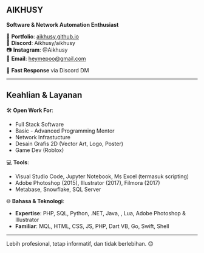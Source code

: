 

## AIKHUSY  

**Software & Network Automation Enthusiast**  

🔗 **Portfolio**: [aikhusy.github.io](https://aikhusy.github.io/)  
💬 **Discord**: Aikhusy/aikhusy  
📷 **Instagram**: @Aikhusy  
📧 **Email**: heymepoo@gmail.com  

📩 **Fast Response** via Discord DM  

---

## Keahlian & Layanan  

🛠 **Open Work For**:  
- Full Stack Software
- Basic - Advanced Programming Mentor
- Network Infrastucture
- Desain Grafis 2D (Vector Art, Logo, Poster)  
- Game Dev (Roblox)  

💻 **Tools**:  
- Visual Studio Code, Jupyter Notebook, Ms Excel (termasuk scripting)  
- Adobe Photoshop (2015), Illustrator (2017), Filmora (2017)  
- Metabase, Snowflake, SQL Server  

🌐 **Bahasa & Teknologi**:  
- **Expertise**: PHP, SQL, Python, .NET, Java, , Lua, Adobe Photoshop & Illustrator  
- **Familiar**: MQL, HTML, CSS, JS, PHP, Dart VB, Go, Swift, Shell  

---

Lebih profesional, tetap informatif, dan tidak berlebihan. 😊
